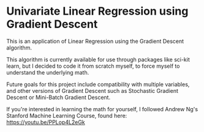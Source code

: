 # Univariate Linear Regression using Gradient Descent
This is an application of Linear Regression using the Gradient Descent algorithm.

This algorithm is currently available for use through packages like sci-kit learn, but I decided to code it from scratch myself, to force myself to understand the underlying math.

Future goals for this project include compatibility with multiple variables, and other versions of Gradient Descent such as Stochastic Gradient Descent or Mini-Batch Gradient Descent.

If you're interested in learning the math for yourself, I followed Andrew Ng's Stanford Machine Learning Course, found here:
https://youtu.be/PPLop4L2eGk
